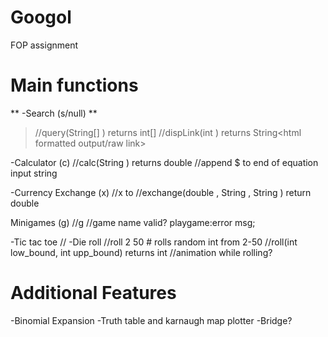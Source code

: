 # Googol
FOP assignment

# Main functions
** -Search (s/null) **

> //query(String[] <list of search parameters>) returns int[] <index of links satisfying condition>
//dispLink(int <index>) returns String<html formatted output/raw link>

-Calculator (c)
//calc(String <equation>) returns double <ans>
//append $ to end of equation input string
  
-Currency Exchange (x)
//x <amount> <money1> to <money2>
//exchange(double <amount>, String <money1>, String <money2>) return double <answer>

Minigames (g)
//g <game name> 
//game name valid? playgame:error msg;
  
-Tic tac toe
//
-Die roll
//roll 2 50 # rolls random int from 2-50
//roll(int low_bound, int upp_bound) returns int <random int in range>
//animation while rolling?
  
# Additional Features
-Binomial Expansion
-Truth table and karnaugh map plotter
-Bridge?
